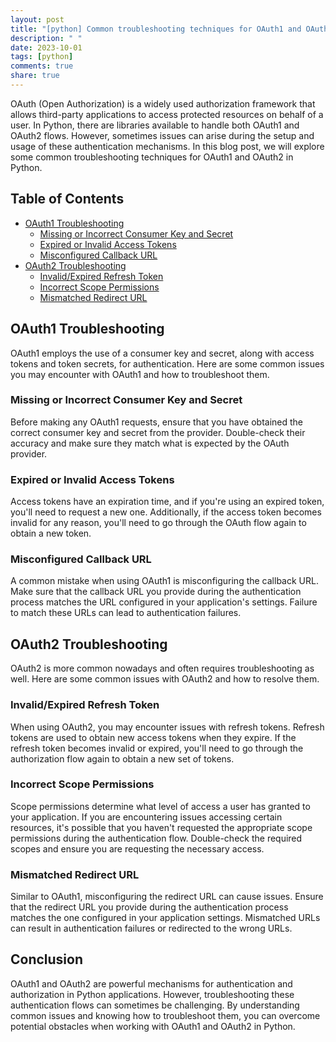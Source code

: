 ```yaml
---
layout: post
title: "[python] Common troubleshooting techniques for OAuth1 and OAuth2 in Python"
description: " "
date: 2023-10-01
tags: [python]
comments: true
share: true
---
```


OAuth (Open Authorization) is a widely used authorization framework that allows third-party applications to access protected resources on behalf of a user. In Python, there are libraries available to handle both OAuth1 and OAuth2 flows. However, sometimes issues can arise during the setup and usage of these authentication mechanisms. In this blog post, we will explore some common troubleshooting techniques for OAuth1 and OAuth2 in Python.

## Table of Contents
- [OAuth1 Troubleshooting](#oauth1-troubleshooting)
    - [Missing or Incorrect Consumer Key and Secret](#missing-or-incorrect-consumer-key-and-secret)
    - [Expired or Invalid Access Tokens](#expired-or-invalid-access-tokens)
    - [Misconfigured Callback URL](#misconfigured-callback-url)
- [OAuth2 Troubleshooting](#oauth2-troubleshooting)
    - [Invalid/Expired Refresh Token](#invalidexpired-refresh-token)
    - [Incorrect Scope Permissions](#incorrect-scope-permissions)
    - [Mismatched Redirect URL](#mismatched-redirect-url)

## OAuth1 Troubleshooting

OAuth1 employs the use of a consumer key and secret, along with access tokens and token secrets, for authentication. Here are some common issues you may encounter with OAuth1 and how to troubleshoot them.

### Missing or Incorrect Consumer Key and Secret

Before making any OAuth1 requests, ensure that you have obtained the correct consumer key and secret from the provider. Double-check their accuracy and make sure they match what is expected by the OAuth provider.

### Expired or Invalid Access Tokens

Access tokens have an expiration time, and if you're using an expired token, you'll need to request a new one. Additionally, if the access token becomes invalid for any reason, you'll need to go through the OAuth flow again to obtain a new token.

### Misconfigured Callback URL

A common mistake when using OAuth1 is misconfiguring the callback URL. Make sure that the callback URL you provide during the authentication process matches the URL configured in your application's settings. Failure to match these URLs can lead to authentication failures.

## OAuth2 Troubleshooting

OAuth2 is more common nowadays and often requires troubleshooting as well. Here are some common issues with OAuth2 and how to resolve them.

### Invalid/Expired Refresh Token

When using OAuth2, you may encounter issues with refresh tokens. Refresh tokens are used to obtain new access tokens when they expire. If the refresh token becomes invalid or expired, you'll need to go through the authorization flow again to obtain a new set of tokens.

### Incorrect Scope Permissions

Scope permissions determine what level of access a user has granted to your application. If you are encountering issues accessing certain resources, it's possible that you haven't requested the appropriate scope permissions during the authentication flow. Double-check the required scopes and ensure you are requesting the necessary access.

### Mismatched Redirect URL

Similar to OAuth1, misconfiguring the redirect URL can cause issues. Ensure that the redirect URL you provide during the authentication process matches the one configured in your application settings. Mismatched URLs can result in authentication failures or redirected to the wrong URLs.

## Conclusion

OAuth1 and OAuth2 are powerful mechanisms for authentication and authorization in Python applications. However, troubleshooting these authentication flows can sometimes be challenging. By understanding common issues and knowing how to troubleshoot them, you can overcome potential obstacles when working with OAuth1 and OAuth2 in Python.